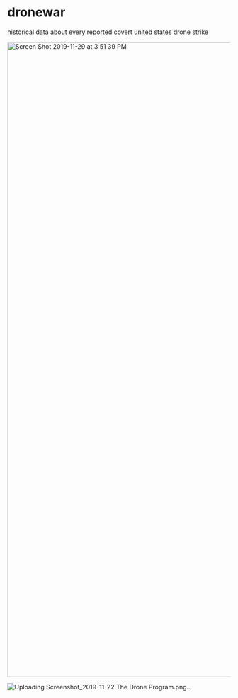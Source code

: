 # dronewar
historical data about every reported covert united states drone strike

<img width="1434" alt="Screen Shot 2019-11-29 at 3 51 39 PM" src="https://user-images.githubusercontent.com/46908343/69889779-d54f8280-12c0-11ea-9022-c184f8ce081a.png">

![Uploading Screenshot_2019-11-22 The Drone Program.png…]()

